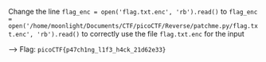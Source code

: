 Change the line `flag_enc = open('flag.txt.enc', 'rb').read()` to `flag_enc = open('/home/moonlight/Documents/CTF/picoCTF/Reverse/patchme.py/flag.txt.enc', 'rb').read()` to correctly use the file `flag.txt.enc` for the input

--> Flag: `picoCTF{p47ch1ng_l1f3_h4ck_21d62e33}`